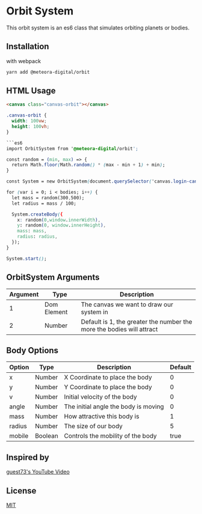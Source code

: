# Orbit System

This orbit system is an es6 class that simulates orbiting planets or bodies.

## Installation

with webpack

```bash
yarn add @meteora-digital/orbit
```

## HTML Usage

```html
<canvas class="canvas-orbit"></canvas>
```

```css
.canvas-orbit {
  width: 100vw;
  height: 100vh;
}

```es6
import OrbitSystem from '@meteora-digital/orbit';

const random = (min, max) => {
  return Math.floor(Math.random() * (max - min + 1) + min);
}

const System = new OrbitSystem(document.querySelector('canvas.login-canvas'));

for (var i = 0; i < bodies; i++) {
  let mass = random(300,500);
  let radius = mass / 100;

  System.createBody({
    x: random(0,window.innerWidth),
    y: random(0, window.innerHeight),
    mass: mass,
    radius: radius,
  });
}

System.start();
```

## OrbitSystem Arguments

| Argument | Type | Description |
|----------|------|-------------|
| 1 | Dom Element | The canvas we want to draw our system in |
| 2 | Number | Default is 1, the greater the number the more the bodies will attract |

## Body Options

| Option | Type | Description | Default |
|--------|------|-------------|---------|
| x | Number | X Coordinate to place the body | 0 |
| y | Number | Y Coordinate to place the body | 0 |
| v | Number | Initial velocity of the body | 0 |
| angle | Number | The initial angle the body is moving | 0 |
| mass | Number | How attractive this body is | 1 |
| radius | Number | The size of our body | 5 |
| mobile | Boolean | Controls the mobility of the body | true |

## Inspired by
[guest73's YouTube Video](https://youtu.be/p2quAZ5fVdA)

## License
[MIT](https://choosealicense.com/licenses/mit/)

